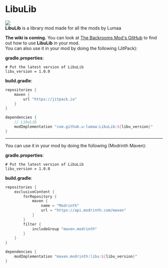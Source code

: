 # LibuLib
[![](https://jitpack.io/v/u-lumaa/LibuLib.svg)](https://jitpack.io/#u-lumaa/LibuLib)  
**LibuLib** is a library mod made for all the mods by Lumaa

**The wiki is coming.** You can look at [The Backrooms Mod's GitHub](https://github.com/u-lumaa/BackroomsMod) to find out how to use **LibuLib** in your mod.  
You can also use it in your mod by doing the following (JitPack):

**gradle.properties**:
```properties
# Put the latest version of LibuLib
libu_version = 1.0.0
```

**build.gradle**:
```gradle
repositories {
	maven {
		url "https://jitpack.io"
	}
}

dependencies {
	// LibuLib
	modImplementation "com.github.u-lumaa:LibuLib:${libu_version}"
}
```
* * *

You can use it in your mod by doing the following (Modrinth Maven):

**gradle.properties**:
```properties
# Put the latest version of LibuLib
libu_version = 1.0.0
```

**build.gradle**:
```gradle
repositories {
    exclusiveContent {
        forRepository {
            maven {
                name = "Modrinth"
                url = "https://api.modrinth.com/maven"
            }
        }
        filter {
            includeGroup "maven.modrinth"
        }
    }
}

dependencies {
    modImplementation "maven.modrinth:libu:${libu_version}"
}
```
